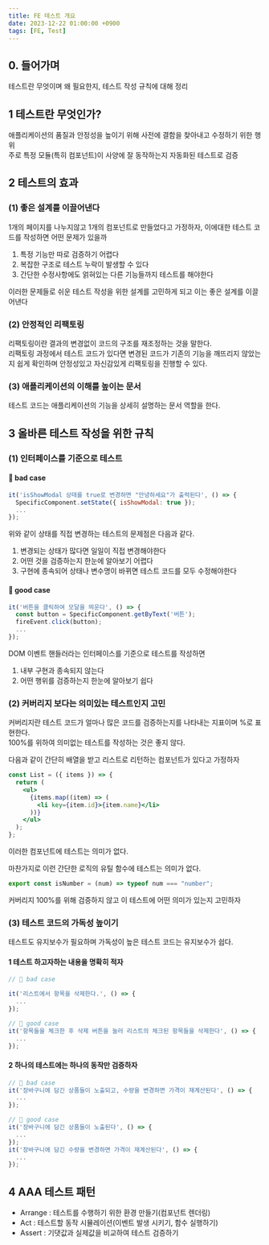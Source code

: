 ```yaml
---
title: FE 테스트 개요
date: 2023-12-22 01:00:00 +0900
tags: [FE, Test]
---
```


## 0. 들어가며

테스트란 무엇이며 왜 필요한지, 테스트 작성 규칙에 대해 정리

## 1 테스트란 무엇인가?

애플리케이션의 품질과 안정성을 높이기 위해 사전에 결함을 찾아내고 수정하기 위한 행위  
주로 특정 모듈(특히 컴포넌트)이 사양에 잘 동작하는지 자동화된 테스트로 검증

## 2 테스트의 효과

### (1) 좋은 설계를 이끌어낸다

1개의 페이지를 나누지않고 1개의 컴포넌트로 만들었다고 가정하자, 이에대한 테스트 코드를 작성하면 어떤 문제가 있을까

1. 특정 기능만 따로 검증하기 어렵다
2. 복잡한 구조로 테스트 누락이 발생할 수 있다
3. 간단한 수정사항에도 얽혀있는 다른 기능들까지 테스트를 해야한다

이러한 문제들로 쉬운 테스트 작성을 위한 설계를 고민하게 되고 이는 좋은 설계를 이끌어낸다

### (2) 안정적인 리팩토링

리팩토링이란 결과의 변경없이 코드의 구조를 재조정하는 것을 말한다.  
리팩토링 과정에서 테스트 코드가 있다면 변경된 코드가 기존의 기능을 깨뜨리지 않았는지 쉽게 확인하며 안정성있고 자신감있게 리팩토링을 진행할 수 있다.

### (3) 애플리케이션의 이해를 높이는 문서

테스트 코드는 애플리케이션의 기능을 상세히 설명하는 문서 역할을 한다.

## 3 올바른 테스트 작성을 위한 규칙

### (1) 인터페이스를 기준으로 테스트

#### 🙅 bad case

```js
it('isShowModal 상태를 true로 변경하면 "안녕하세요"가 출력된다', () => {
  SpecificComponent.setState({ isShowModal: true });
  ...
});
```

위와 같이 상태를 직접 변경하는 테스트의 문제점은 다음과 같다.

1. 변경되는 상태가 많다면 일일이 직접 변경해야한다
2. 어떤 것을 검증하는지 한눈에 알아보기 어렵다
3. 구현에 종속되어 상태나 변수명이 바뀌면 테스트 코드를 모두 수정해야한다

#### 🙆 good case

```js
it('버튼을 클릭하여 모달을 띄운다', () => {
  const button = SpecificComponent.getByText('버튼');
  fireEvent.click(button);
  ...
});
```

DOM 이벤트 핸들러라는 인터페이스를 기준으로 테스트를 작성하면

1. 내부 구현과 종속되지 않는다
2. 어떤 행위를 검증하는지 한눈에 알아보기 쉽다

### (2) 커버리지 보다는 의미있는 테스트인지 고민

커버리지란 테스트 코드가 얼마나 많은 코드를 검증하는지를 나타내는 지표이며 %로 표현한다.  
100%를 위하여 의미없는 테스트를 작성하는 것은 좋지 않다.

다음과 같이 간단히 배열을 받고 리스트로 리턴하는 컴포넌트가 있다고 가정하자

```jsx
const List = ({ items }) => {
  return (
    <ul>
      {items.map((item) => (
        <li key={item.id}>{item.name}</li>
      ))}
    </ul>
  );
};
```

이러한 컴포넌트에 테스트는 의미가 없다.

마찬가지로 이런 간단한 로직의 유틸 함수에 테스트는 의미가 없다.

```js
export const isNumber = (num) => typeof num === "number";
```

커버리지 100%를 위해 검증하지 않고 이 테스트에 어떤 의미가 있는지 고민하자

### (3) 테스트 코드의 가독성 높이기

테스트도 유지보수가 필요하며 가독성이 높은 테스트 코드는 유지보수가 쉽다.

#### 1 테스트 하고자하는 내용을 명확히 적자

```js
// 🙅 bad case

it('리스트에서 항목을 삭제한다.', () => {
  ...
});

// 🙆 good case
it('항목들을 체크한 후 삭제 버튼을 눌러 리스트의 체크된 항목들을 삭제한다', () => {
  ...
});
```

#### 2 하나의 테스트에는 하나의 동작만 검증하자

```js
// 🙅 bad case
it('장바구니에 담긴 상품들이 노출되고, 수량을 변경하면 가격이 재계산된다', () => {
  ...
});

// 🙆 good case
it('장바구니에 담긴 상품들이 노출된다', () => {
  ...
});
it('장바구니에 담긴 수량을 변경하면 가격이 재계산된다', () => {
  ...
});
```

## 4 AAA 테스트 패턴

- Arrange : 테스트를 수행하기 위한 환경 만들기(컴포넌트 렌더링)
- Act : 테스트할 동작 시뮬레이션(이벤트 발생 시키기, 함수 실행하기)
- Assert : 기댓값과 실제값을 비교하여 테스트 검증하기

